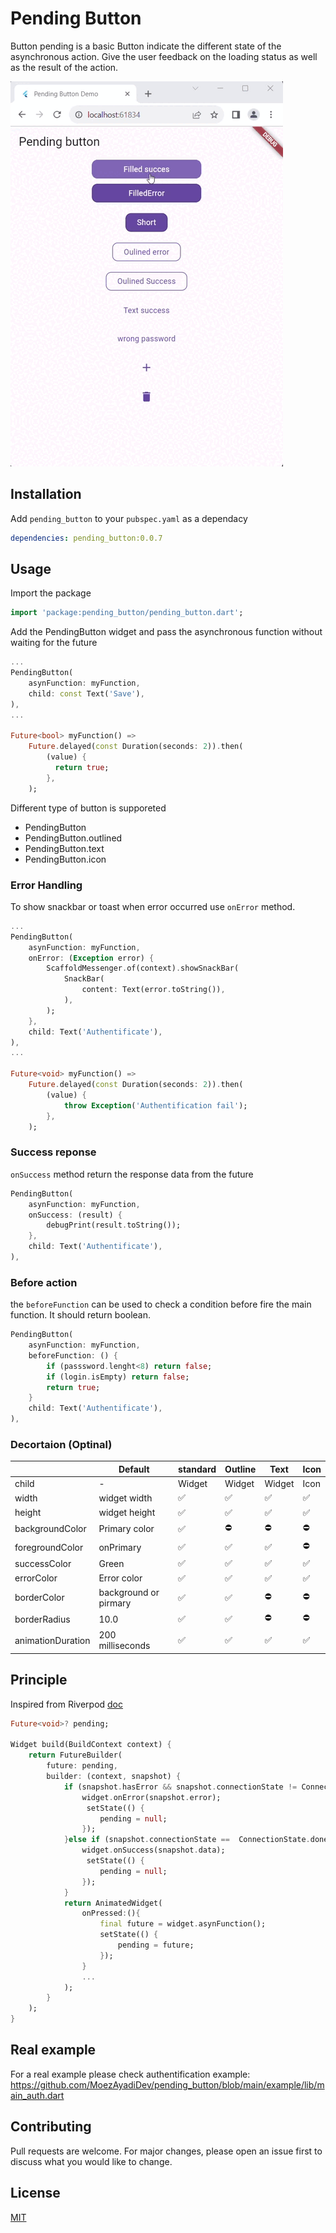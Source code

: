 # Pending Button

Button pending is a basic Button indicate the different state of the asynchronous action. Give the user feedback on the loading status as well as the result of the action.

![Preview](assets/button_pending.gif)

## Installation

Add `pending_button` to your `pubspec.yaml` as a dependacy

```yaml
dependencies: pending_button:0.0.7
```

## Usage

Import the package

```dart
import 'package:pending_button/pending_button.dart';
```

Add the PendingButton widget and pass the asynchronous function without waiting for the future

```dart
...
PendingButton(
    asynFunction: myFunction,
    child: const Text('Save'),
),
...

Future<bool> myFunction() =>
    Future.delayed(const Duration(seconds: 2)).then(
        (value) {
          return true;
        },
    );
```

Different type of button is supporeted

- PendingButton
- PendingButton.outlined
- PendingButton.text
- PendingButton.icon

### Error Handling

To show snackbar or toast when error occurred use `onError` method.

```dart
...
PendingButton(
    asynFunction: myFunction,
    onError: (Exception error) {
        ScaffoldMessenger.of(context).showSnackBar(
            SnackBar(
                content: Text(error.toString()),
            ),
        );
    },
    child: Text('Authentificate'),
),
...

Future<void> myFunction() =>
    Future.delayed(const Duration(seconds: 2)).then(
        (value) {
            throw Exception('Authentification fail');
        },
    );
```

### Success reponse

`onSuccess` method return the response data from the future

```dart
PendingButton(
    asynFunction: myFunction,
    onSuccess: (result) {
        debugPrint(result.toString());
    },
    child: Text('Authentificate'),
),
```

### Before action

the `beforeFunction` can be used to check a condition before fire the main function. It should return boolean.

```dart
PendingButton(
    asynFunction: myFunction,
    beforeFunction: () {
        if (passsword.lenght<8) return false;
        if (login.isEmpty) return false;
        return true;
    }
    child: Text('Authentificate'),
),
```

### Decortaion (Optinal)

|                   | Default               | standard | Outline | Text   | Icon |
| ----------------- | --------------------- | -------- | ------- | ------ | ---- |
| child             | -                     | Widget   | Widget  | Widget | Icon |
| width             | widget width          | ✅       | ✅      | ✅     | ✅   |
| height            | widget height         | ✅       | ✅      | ✅     | ✅   |
| backgroundColor   | Primary color         | ✅       | ⛔      | ⛔     | ⛔   |
| foregroundColor   | onPrimary             | ✅       | ✅      | ✅     | ⛔   |
| successColor      | Green                 | ✅       | ✅      | ✅     | ✅   |
| errorColor        | Error color           | ✅       | ✅      | ✅     | ✅   |
| borderColor       | background or pirmary | ✅       | ✅      | ⛔     | ⛔   |
| borderRadius      | 10.0                  | ✅       | ✅      | ⛔     | ⛔   |
| animationDuration | 200 milliseconds      | ✅       | ✅      | ✅     | ✅   |

## Principle

Inspired from Riverpod [doc](https://riverpod.dev/docs/essentials/side_effects#going-further-showing-a-spinner--error-handling)

```dart
Future<void>? pending;

Widget build(BuildContext context) {
    return FutureBuilder(
        future: pending,
        builder: (context, snapshot) {
            if (snapshot.hasError && snapshot.connectionState != ConnectionState.waiting) {
                widget.onError(snapshot.error);
                 setState(() {
                    pending = null;
                });
            }else if (snapshot.connectionState ==  ConnectionState.done){
                widget.onSuccess(snapshot.data);
                 setState(() {
                    pending = null;
                });
            }
            return AnimatedWidget(
                onPressed:(){
                    final future = widget.asynFunction();
                    setState(() {
                        pending = future;
                    });
                }
                ...
            );
        }
    );
}

```

## Real example

For a real example please check authentification example: https://github.com/MoezAyadiDev/pending_button/blob/main/example/lib/main_auth.dart

## Contributing

Pull requests are welcome. For major changes, please open an issue first
to discuss what you would like to change.

## License

[MIT](https://choosealicense.com/licenses/mit/)

